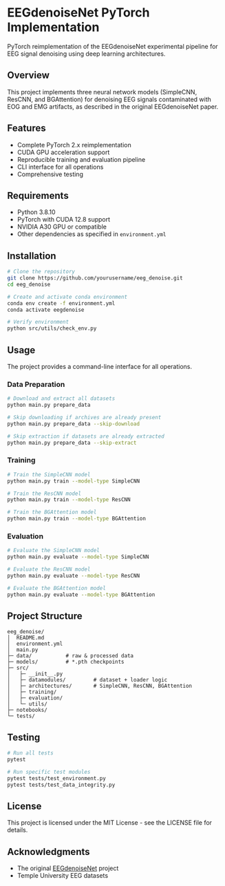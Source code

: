 # EEGdenoiseNet PyTorch Implementation

PyTorch reimplementation of the EEGdenoiseNet experimental pipeline for EEG signal denoising using deep learning architectures.

## Overview

This project implements three neural network models (SimpleCNN, ResCNN, and BGAttention) for denoising EEG signals contaminated with EOG and EMG artifacts, as described in the original EEGdenoiseNet paper.

## Features

- Complete PyTorch 2.x reimplementation
- CUDA GPU acceleration support
- Reproducible training and evaluation pipeline
- CLI interface for all operations
- Comprehensive testing

## Requirements

- Python 3.8.10
- PyTorch with CUDA 12.8 support
- NVIDIA A30 GPU or compatible
- Other dependencies as specified in `environment.yml`

## Installation

```bash
# Clone the repository
git clone https://github.com/yourusername/eeg_denoise.git
cd eeg_denoise

# Create and activate conda environment
conda env create -f environment.yml
conda activate eegdenoise

# Verify environment
python src/utils/check_env.py
```

## Usage

The project provides a command-line interface for all operations.

### Data Preparation

```bash
# Download and extract all datasets
python main.py prepare_data

# Skip downloading if archives are already present
python main.py prepare_data --skip-download

# Skip extraction if datasets are already extracted
python main.py prepare_data --skip-extract
```

### Training

```bash
# Train the SimpleCNN model
python main.py train --model-type SimpleCNN

# Train the ResCNN model
python main.py train --model-type ResCNN

# Train the BGAttention model
python main.py train --model-type BGAttention
```

### Evaluation

```bash
# Evaluate the SimpleCNN model
python main.py evaluate --model-type SimpleCNN

# Evaluate the ResCNN model
python main.py evaluate --model-type ResCNN

# Evaluate the BGAttention model
python main.py evaluate --model-type BGAttention
```

## Project Structure

```
eeg_denoise/
│  README.md
│  environment.yml
│  main.py
├─ data/           # raw & processed data
├─ models/         # *.pth checkpoints
├─ src/
│   ├─ __init__.py
│   ├─ datamodules/         # dataset + loader logic
│   ├─ architectures/       # SimpleCNN, ResCNN, BGAttention
│   ├─ training/
│   ├─ evaluation/
│   └─ utils/
├─ notebooks/
└─ tests/
```

## Testing

```bash
# Run all tests
pytest

# Run specific test modules
pytest tests/test_environment.py
pytest tests/test_data_integrity.py
```

## License

This project is licensed under the MIT License - see the LICENSE file for details.

## Acknowledgments

- The original [EEGdenoiseNet](https://github.com/ncclabsustech/EEGdenoiseNet) project
- Temple University EEG datasets 